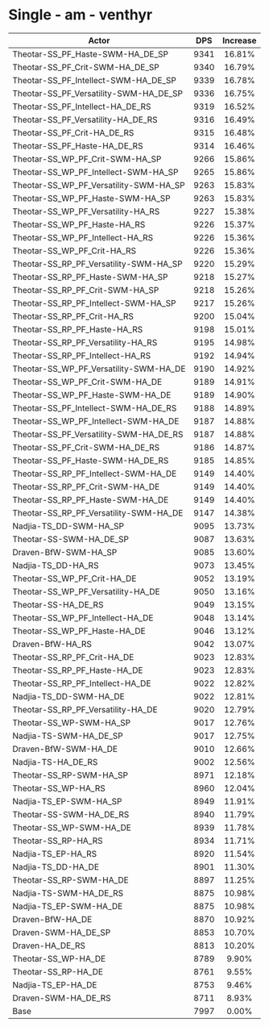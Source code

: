 # Single - am - venthyr
| Actor | DPS | Increase |
|---|:---:|:---:|
|Theotar-SS_PF_Haste-SWM-HA_DE_SP|9341|16.81%|
|Theotar-SS_PF_Crit-SWM-HA_DE_SP|9340|16.79%|
|Theotar-SS_PF_Intellect-SWM-HA_DE_SP|9339|16.78%|
|Theotar-SS_PF_Versatility-SWM-HA_DE_SP|9336|16.75%|
|Theotar-SS_PF_Intellect-HA_DE_RS|9319|16.52%|
|Theotar-SS_PF_Versatility-HA_DE_RS|9316|16.49%|
|Theotar-SS_PF_Crit-HA_DE_RS|9315|16.48%|
|Theotar-SS_PF_Haste-HA_DE_RS|9314|16.46%|
|Theotar-SS_WP_PF_Crit-SWM-HA_SP|9266|15.86%|
|Theotar-SS_WP_PF_Intellect-SWM-HA_SP|9265|15.86%|
|Theotar-SS_WP_PF_Versatility-SWM-HA_SP|9263|15.83%|
|Theotar-SS_WP_PF_Haste-SWM-HA_SP|9263|15.83%|
|Theotar-SS_WP_PF_Versatility-HA_RS|9227|15.38%|
|Theotar-SS_WP_PF_Haste-HA_RS|9226|15.37%|
|Theotar-SS_WP_PF_Intellect-HA_RS|9226|15.36%|
|Theotar-SS_WP_PF_Crit-HA_RS|9226|15.36%|
|Theotar-SS_RP_PF_Versatility-SWM-HA_SP|9220|15.29%|
|Theotar-SS_RP_PF_Haste-SWM-HA_SP|9218|15.27%|
|Theotar-SS_RP_PF_Crit-SWM-HA_SP|9218|15.26%|
|Theotar-SS_RP_PF_Intellect-SWM-HA_SP|9217|15.26%|
|Theotar-SS_RP_PF_Crit-HA_RS|9200|15.04%|
|Theotar-SS_RP_PF_Haste-HA_RS|9198|15.01%|
|Theotar-SS_RP_PF_Versatility-HA_RS|9195|14.98%|
|Theotar-SS_RP_PF_Intellect-HA_RS|9192|14.94%|
|Theotar-SS_WP_PF_Versatility-SWM-HA_DE|9190|14.92%|
|Theotar-SS_WP_PF_Crit-SWM-HA_DE|9189|14.91%|
|Theotar-SS_WP_PF_Haste-SWM-HA_DE|9189|14.90%|
|Theotar-SS_PF_Intellect-SWM-HA_DE_RS|9188|14.89%|
|Theotar-SS_WP_PF_Intellect-SWM-HA_DE|9187|14.88%|
|Theotar-SS_PF_Versatility-SWM-HA_DE_RS|9187|14.88%|
|Theotar-SS_PF_Crit-SWM-HA_DE_RS|9186|14.87%|
|Theotar-SS_PF_Haste-SWM-HA_DE_RS|9185|14.85%|
|Theotar-SS_RP_PF_Intellect-SWM-HA_DE|9149|14.40%|
|Theotar-SS_RP_PF_Crit-SWM-HA_DE|9149|14.40%|
|Theotar-SS_RP_PF_Haste-SWM-HA_DE|9149|14.40%|
|Theotar-SS_RP_PF_Versatility-SWM-HA_DE|9147|14.38%|
|Nadjia-TS_DD-SWM-HA_SP|9095|13.73%|
|Theotar-SS-SWM-HA_DE_SP|9087|13.63%|
|Draven-BfW-SWM-HA_SP|9085|13.60%|
|Nadjia-TS_DD-HA_RS|9073|13.45%|
|Theotar-SS_WP_PF_Crit-HA_DE|9052|13.19%|
|Theotar-SS_WP_PF_Versatility-HA_DE|9050|13.16%|
|Theotar-SS-HA_DE_RS|9049|13.15%|
|Theotar-SS_WP_PF_Intellect-HA_DE|9048|13.14%|
|Theotar-SS_WP_PF_Haste-HA_DE|9046|13.12%|
|Draven-BfW-HA_RS|9042|13.07%|
|Theotar-SS_RP_PF_Crit-HA_DE|9023|12.83%|
|Theotar-SS_RP_PF_Haste-HA_DE|9023|12.83%|
|Theotar-SS_RP_PF_Intellect-HA_DE|9022|12.82%|
|Nadjia-TS_DD-SWM-HA_DE|9022|12.81%|
|Theotar-SS_RP_PF_Versatility-HA_DE|9020|12.79%|
|Theotar-SS_WP-SWM-HA_SP|9017|12.76%|
|Nadjia-TS-SWM-HA_DE_SP|9017|12.75%|
|Draven-BfW-SWM-HA_DE|9010|12.66%|
|Nadjia-TS-HA_DE_RS|9002|12.56%|
|Theotar-SS_RP-SWM-HA_SP|8971|12.18%|
|Theotar-SS_WP-HA_RS|8960|12.04%|
|Nadjia-TS_EP-SWM-HA_SP|8949|11.91%|
|Theotar-SS-SWM-HA_DE_RS|8940|11.79%|
|Theotar-SS_WP-SWM-HA_DE|8939|11.78%|
|Theotar-SS_RP-HA_RS|8934|11.71%|
|Nadjia-TS_EP-HA_RS|8920|11.54%|
|Nadjia-TS_DD-HA_DE|8901|11.30%|
|Theotar-SS_RP-SWM-HA_DE|8897|11.25%|
|Nadjia-TS-SWM-HA_DE_RS|8875|10.98%|
|Nadjia-TS_EP-SWM-HA_DE|8875|10.98%|
|Draven-BfW-HA_DE|8870|10.92%|
|Draven-SWM-HA_DE_SP|8853|10.70%|
|Draven-HA_DE_RS|8813|10.20%|
|Theotar-SS_WP-HA_DE|8789|9.90%|
|Theotar-SS_RP-HA_DE|8761|9.55%|
|Nadjia-TS_EP-HA_DE|8753|9.46%|
|Draven-SWM-HA_DE_RS|8711|8.93%|
|Base|7997|0.00%|

